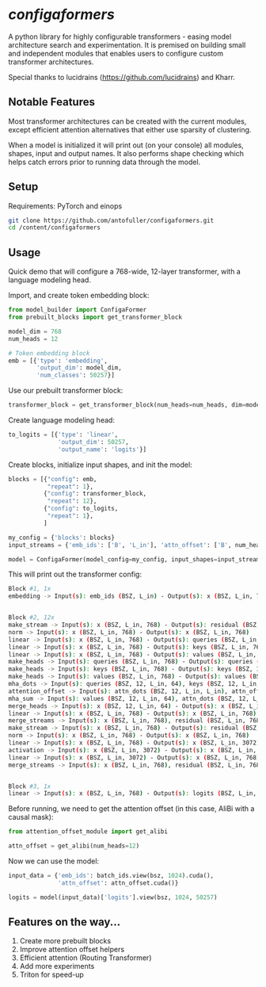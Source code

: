 # *configaformers*
A python library for highly configurable transformers - easing model architecture search and experimentation. It is premised on building small and independent modules that enables users to configure custom transformer architectures.

Special thanks to lucidrains (https://github.com/lucidrains) and Kharr.

## Notable Features
Most transformer architectures can be created with the current modules, except efficient attention alternatives that either use sparsity of clustering.

When a model is initialized it will print out (on your console) all modules, shapes, input and output names. It also performs shape checking which helps catch errors prior to running data through the model.

## Setup
Requirements: PyTorch and einops
```bash
git clone https://github.com/antofuller/configaformers.git
cd /content/configaformers
```

## Usage
Quick demo that will configure a 768-wide, 12-layer transformer, with a language modeling head.

Import, and create token embedding block:

```python
from model_builder import ConfigaFormer
from prebuilt_blocks import get_transformer_block

model_dim = 768
num_heads = 12

# Token embedding block
emb = [{'type': 'embedding',
        'output_dim': model_dim,
        'num_classes': 50257}]
```

Use our prebuilt transformer block:

```python
transformer_block = get_transformer_block(num_heads=num_heads, dim=model_dim)
```

Create language modeling head:

```python
to_logits = [{'type': 'linear',
              'output_dim': 50257,
              'output_name': 'logits'}]
```

Create blocks, initialize input shapes, and init the model:

```python
blocks = [{"config": emb,
           "repeat": 1},
          {"config": transformer_block,
           "repeat": 12},
          {"config": to_logits,
           "repeat": 1},
          ]

my_config = {'blocks': blocks}
input_streams = {'emb_ids': ['B', 'L_in'], 'attn_offset': ['B', num_heads, 'L_in', 'L_in'],}

model = ConfigaFormer(model_config=my_config, input_shapes=input_streams).cuda()
```

This will print out the transformer config:

```bash
Block #1, 1x
embedding -> Input(s): emb_ids (BSZ, L_in) - Output(s): x (BSZ, L_in, 768)


Block #2, 12x
make_stream -> Input(s): x (BSZ, L_in, 768) - Output(s): residual (BSZ, L_in, 768)
norm -> Input(s): x (BSZ, L_in, 768) - Output(s): x (BSZ, L_in, 768)
linear -> Input(s): x (BSZ, L_in, 768) - Output(s): queries (BSZ, L_in, 768)
linear -> Input(s): x (BSZ, L_in, 768) - Output(s): keys (BSZ, L_in, 768)
linear -> Input(s): x (BSZ, L_in, 768) - Output(s): values (BSZ, L_in, 768)
make_heads -> Input(s): queries (BSZ, L_in, 768) - Output(s): queries (BSZ, 12, L_in, 64)
make_heads -> Input(s): keys (BSZ, L_in, 768) - Output(s): keys (BSZ, 12, L_in, 64)
make_heads -> Input(s): values (BSZ, L_in, 768) - Output(s): values (BSZ, 12, L_in, 64)
mha_dots -> Input(s): queries (BSZ, 12, L_in, 64), keys (BSZ, 12, L_in, 64) - Output(s): attn_dots (BSZ, 12, L_in, L_in)
attention_offset -> Input(s): attn_dots (BSZ, 12, L_in, L_in), attn_offset (BSZ, 12, L_in, L_in) - Output(s): attn_dots (BSZ, 12, L_in, L_in)
mha_sum -> Input(s): values (BSZ, 12, L_in, 64), attn_dots (BSZ, 12, L_in, L_in) - Output(s): x (BSZ, 12, L_in, 64)
merge_heads -> Input(s): x (BSZ, 12, L_in, 64) - Output(s): x (BSZ, L_in, 768)
linear -> Input(s): x (BSZ, L_in, 768) - Output(s): x (BSZ, L_in, 768)
merge_streams -> Input(s): x (BSZ, L_in, 768), residual (BSZ, L_in, 768) - Output(s): x (BSZ, L_in, 768)
make_stream -> Input(s): x (BSZ, L_in, 768) - Output(s): residual (BSZ, L_in, 768)
norm -> Input(s): x (BSZ, L_in, 768) - Output(s): x (BSZ, L_in, 768)
linear -> Input(s): x (BSZ, L_in, 768) - Output(s): x (BSZ, L_in, 3072)
activation -> Input(s): x (BSZ, L_in, 3072) - Output(s): x (BSZ, L_in, 3072)
linear -> Input(s): x (BSZ, L_in, 3072) - Output(s): x (BSZ, L_in, 768)
merge_streams -> Input(s): x (BSZ, L_in, 768), residual (BSZ, L_in, 768) - Output(s): x (BSZ, L_in, 768)


Block #3, 1x
linear -> Input(s): x (BSZ, L_in, 768) - Output(s): logits (BSZ, L_in, 50257)
```

Before running, we need to get the attention offset (in this case, AliBi with a causal mask):

```python
from attention_offset_module import get_alibi

attn_offset = get_alibi(num_heads=12)
```

Now we can use the model:

```python
input_data = {'emb_ids': batch_ids.view(bsz, 1024).cuda(),
              'attn_offset': attn_offset.cuda()}

logits = model(input_data)['logits'].view(bsz, 1024, 50257)
```

## Features on the way...
1. Create more prebuilt blocks
2. Improve attention offset helpers
3. Efficient attention (Routing Transformer)
4. Add more experiments
5. Triton for speed-up